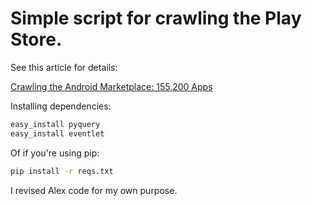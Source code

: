 # Simple script for crawling the Play Store.

See this article for details:

[Crawling the Android Marketplace: 155,200 Apps](http://bionicspirit.com/blog/2011/12/15/crawling-the-android-marketplace-155200-apps.html)

Installing dependencies:

```bash
easy_install pyquery
easy_install eventlet
```

Of if you're using pip:

```bash
pip install -r reqs.txt
```

I revised Alex code for my own purpose.
